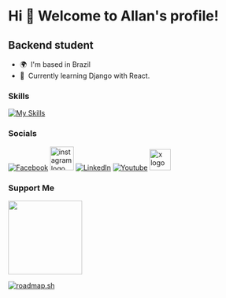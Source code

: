 Hi 👋 Welcome to Allan's profile!
==============================

Backend student
---------------

* 🌍  I'm based in Brazil
* 🧠  Currently learning Django with React.

### Skills

[![My Skills](https://skillicons.dev/icons?i=py,django,postman,git,postgres,nextjs,nodejs,tailwind&perline=4)](https://skillicons.dev)

### Socials

[![Facebook](https://raw.githubusercontent.com/gauravghongde/social-icons/master/SVG/Color/Facebook.svg)](https://facebook.com/allanrsomensi)
<a href="https://instagram.com/allanrsomensi" target="_blank"><img src="https://raw.githubusercontent.com/gauravghongde/social-icons/master/SVG/Color/Instagram.svg" alt="instagram logo" width="48" height="48"/></a>
[![LinkedIn](https://raw.githubusercontent.com/gauravghongde/social-icons/master/SVG/Color/LinkedIN.svg)](https://linkedin.com/in/allansomensi)
[![Youtube](https://raw.githubusercontent.com/gauravghongde/social-icons/master/SVG/Color/Youtube.svg)](https://youtube.com/@allansomensi)
<a href="https://x.com/allanrsomensi" target="_blank"><img src="https://raw.githubusercontent.com/dheereshagrwal/colored-icons/master/public/icons/x/x-light.svg" alt="x logo" width="43" height="43"/></a>

### Support Me

<a href="https://www.buymeacoffee.com/allansomensi"><img src="https://cdn.buymeacoffee.com/buttons/v2/default-yellow.png" width="150"/></a></li>

[![roadmap.sh](https://roadmap.sh/card/tall/65e7b54ad8455747573c7bf2?variant=dark&roadmaps=python%2Cjavascript%2Cfrontend%2Cbackend)](https://roadmap.sh)
